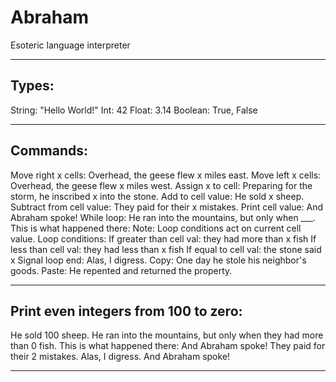 # Abraham
Esoteric language interpreter

**************************************
Types:	
------
String: "Hello World!"
Int: 42
Float: 3.14
Boolean: True, False

**************************************
Commands:
---------
Move right x cells:	Overhead, the geese flew x miles east.
Move left x cells:	Overhead, the geese flew x miles west.
Assign x to cell:	Preparing for the storm, he inscribed x into the stone.
Add to cell value:	He sold x sheep.
Subtract from cell value:	They paid for their x mistakes.
Print cell value:	And Abraham spoke!
While loop:	He ran into the mountains, but only when ___. This is what happened there:
Note:	Loop conditions act on current cell value.
Loop conditions:	If greater than cell val: they had more than x fish
If less than cell val: they had less than x fish
If equal to cell val: the stone said x
Signal loop end:	Alas, I digress.
Copy:	One day he stole his neighbor's goods.
Paste:	He repented and returned the property.

**************************************
Print even integers from 100 to zero:	
-------------------------------------
He sold 100 sheep. 
He ran into the mountains, but only when they had more than 0 fish. 
This is what happened there: 
And Abraham spoke! 
They paid for their 2 mistakes. 
Alas, I digress. 
And Abraham spoke!

**************************************